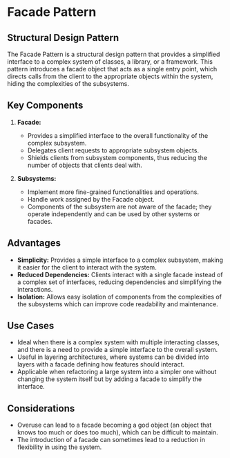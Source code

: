 # Facade Pattern

## Structural Design Pattern

The Facade Pattern is a structural design pattern that provides a simplified interface to a complex system of classes, a
library, or a framework. This pattern introduces a facade object that acts as a single entry point, which directs calls
from the client to the appropriate objects within the system, hiding the complexities of the subsystems.

## Key Components

1. **Facade:**
    - Provides a simplified interface to the overall functionality of the complex subsystem.
    - Delegates client requests to appropriate subsystem objects.
    - Shields clients from subsystem components, thus reducing the number of objects that clients deal with.

2. **Subsystems:**
    - Implement more fine-grained functionalities and operations.
    - Handle work assigned by the Facade object.
    - Components of the subsystem are not aware of the facade; they operate independently and can be used by other
      systems or facades.

## Advantages

- **Simplicity:** Provides a simple interface to a complex subsystem, making it easier for the client to interact with
  the system.
- **Reduced Dependencies:** Clients interact with a single facade instead of a complex set of interfaces, reducing
  dependencies and simplifying the interactions.
- **Isolation:** Allows easy isolation of components from the complexities of the subsystems which can improve code
  readability and maintenance.

## Use Cases

- Ideal when there is a complex system with multiple interacting classes, and there is a need to provide a simple
  interface to the overall system.
- Useful in layering architectures, where systems can be divided into layers with a facade defining how features should
  interact.
- Applicable when refactoring a large system into a simpler one without changing the system itself but by adding a
  facade to simplify the interface.

## Considerations

- Overuse can lead to a facade becoming a god object (an object that knows too much or does too much), which can be
  difficult to maintain.
- The introduction of a facade can sometimes lead to a reduction in flexibility in using the system.

